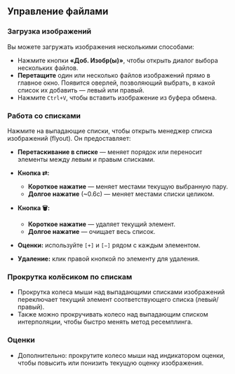 ## Управление файлами

### Загрузка изображений
Вы можете загружать изображения несколькими способами:
- Нажмите кнопки **«Доб. Изобр(ы)»**, чтобы открыть диалог выбора нескольких файлов.
- **Перетащите** один или несколько файлов изображений прямо в главное окно. Появится оверлей, позволяющий выбрать, в какой список их добавить — левый или правый.
- Нажмите `Ctrl+V`, чтобы вставить изображение из буфера обмена.

### Работа со списками
Нажмите на выпадающие списки, чтобы открыть менеджер списка изображений (flyout). Он предоставляет:

- **Перетаскивание в списке** — меняет порядок или переносит элементы между левым и правым списками.

- **Кнопка ⇄:**
  - **Короткое нажатие** — меняет местами текущую выбранную пару.
  - **Долгое нажатие** (~0.6с) — меняет местами списки целиком.

- **Кнопка 🗑️:**
  - **Короткое нажатие** — удаляет текущий элемент.
  - **Долгое нажатие** — очищает весь список.

- **Оценки:** используйте `[+]` и `[−]` рядом с каждым элементом.
- **Удаление:** клик правой кнопкой по элементу для удаления.


### Прокрутка колёсиком по спискам
- Прокрутка колеса мыши над выпадающими списками изображений переключает текущий элемент соответствующего списка (левый/правый).
- Также можно прокручивать колесо над выпадающим списком интерполяции, чтобы быстро менять метод ресемплинга.

### Оценки
- Дополнительно: прокрутите колесо мыши над индикатором оценки, чтобы повысить или понизить текущую оценку изображения.
